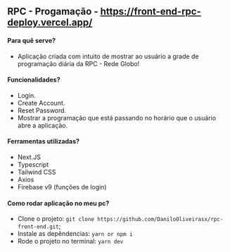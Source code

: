 ## RPC - Progamação - https://front-end-rpc-deploy.vercel.app/

#### Para quê serve?
- Aplicação criada com intuito de mostrar ao usuário a grade de programação diária da RPC - Rede Globo!

#### Funcionalidades?
- Login.
- Create Account.
- Reset Password.
- Mostrar a programação que está passando no horário que o usuário abre a aplicação.

#### Ferramentas utilizadas?
- Next.JS
- Typescript
- Tailwind CSS
- Axios
- Firebase v9 (funções de login)

#### Como rodar aplicação no meu pc?
- Clone o projeto: `git clone https://github.com/DaniloOliveirasx/rpc-front-end.git`;
- Instale as depêndencias: `yarn or npm i`
- Rode o projeto no terminal: `yarn dev`
